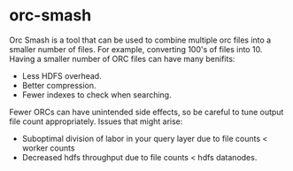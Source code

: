 # orc-smash

Orc Smash is a tool that can be used to combine multiple orc files into a smaller number of files. For example, converting 100's of files into 10. Having a smaller number of ORC files can have many benifits:
 * Less HDFS overhead.
 * Better compression.
 * Fewer indexes to check when searching.
 
Fewer ORCs can have unintended side effects, so be careful to tune output file count appropriately. Issues that might arise:
 * Suboptimal division of labor in your query layer due to file counts < worker counts
 * Decreased hdfs throughput due to file counts < hdfs datanodes.
